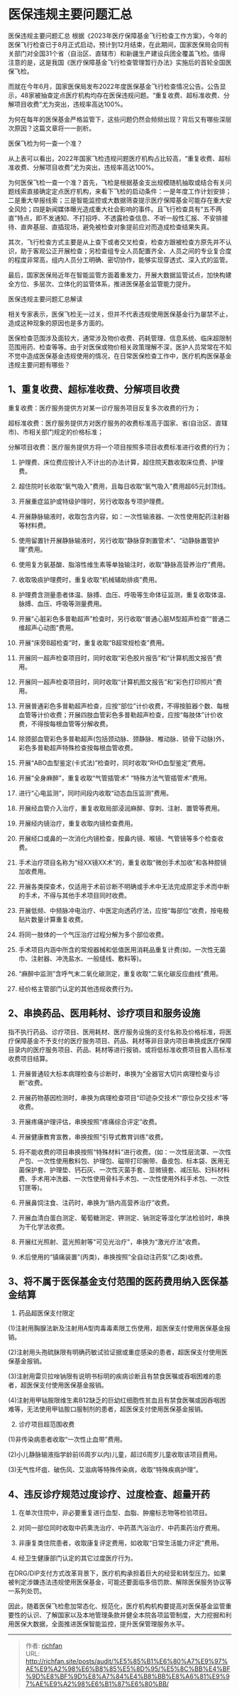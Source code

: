 # 医保违规主要问题汇总

医保违规主要问题汇总
根据《2023年医疗保障基金飞行检查工作方案》，今年的医保飞行检查已于8月正式启动，预计到12月结束，在此期间，国家医保局会同有关部门对全国31个省（自治区、直辖市）和新疆生产建设兵团全覆盖飞检。值得注意的是，这是我国《医疗保障基金飞行检查管理暂行办法》实施后的首轮全国医保飞检。

而就在今年6月，国家医保局发布2022年度医保基金飞行检查情况公告。公告显示，48家被抽查定点医疗机构均存在医保违规问题。“重复收费、超标准收费、分解项目收费”尤为突出，违规率高达100%。

为何在每年的医保基金严格监管下，这些问题仍然会频频出现？背后又有哪些深层次原因？这篇文章将一一剖析。

 

医保飞检为何一查一个准？

从上表可以看出，2022年国家飞检违规问题医疗机构占比较高，“重复收费、超标准收费、分解项目收费”尤为突出，违规率高达100%。

为何医保飞检一查一个准？首先，飞检是根据基金支出规模随机抽取或结合有关问题线索直接确定定点医疗机构，来看下飞检的启动条件：一是年度工作计划安排；二是重大举报线索；三是智能监控或大数据筛查提示医疗保障基金可能存在重大安全风险；四是新闻媒体曝光造成重大社会影响的事件。且飞行检查具有“五不两直”特点，即不发通知、不打招呼、不透露检查信息、不听一般性汇报、不安排接待、直奔基层、直插现场，避免被检查对象提前应对而造成检查结果失真。

其次，飞行检查方式主要是从上查下或者交叉检查，检查方跟被检查方原先并不认识，助于客观公正开展检查；另检查组专业人员配置齐全、人员之间的专业复合度的程度非常高，组内人员分工明确、密切协作，能够实现穿透式、深入式的监管。

最后，国家医保局近年在智能监管方面着重发力，开展大数据监管试点，加快构建全方位、多层次、立体化的监管体系，推进医保基金监管能力提升。

医保违规主要问题汇总解读

相关专家表示，医保飞检无一过关，但并不代表违规使用医保基金行为屡禁不止，造成这种现象的原因也是多方面的。

医保检查范围涉及面较大，通常涉及物价收费、药耗管理、信息系统、临床超限制范围用药、检查等等。由于对医保或物价相关政策理解不深，医护人员常常在不知不觉中造成医保基金违规使用的情况，在日常医保检查工作中，医疗机构医保基金违规主要问题有哪些？

## 1、重复收费、超标准收费、分解项目收费

重复收费：医疗服务提供方对某一诊疗服务项目反复多次收费的行为；

超标准收费：医疗服务提供方对医疗服务的收费标准高于国家、省(自治区、直辖市)、市相关部门规定的价格标准；

分解项目收费：医疗服务提供方将一个项目按照多项目收费标准进行收费的行为；

1. 护理费、床位费应按计入不计出的办法计算，超住院天数收取床位费、护理费。

2. 超住院时长收取“氧气吸入”费用，且每日收取“氧气吸入”费用超65元封顶线。

3. 开展重症监护或特级护理时，另行收取各专项护理费。

4. 开展静脉输液时，收取包含内容，如：一次性输液器、一次性使用配药注射器等材料费。

5. 使用留置针开展静脉输液时，另行收取“静脉穿刺置管术”、“动静脉置管护理”费用。

6. 使用复方氨基酸、脂溶性维生素等单独输注时，收取“静脉高营养治疗”费用。

7. 收取吸痰护理费时，重复收取“机械辅助排痰”费用。

8. 护理费含测量患者体温、脉搏、血压、呼吸等生命体征监测，重复收取体温、脉搏、血压、呼吸等测量费用。

9. 开展“心脏彩色多普勒超声”检查时，另行收取“普通心脏M型超声检查”“普通二维超声心动图”费用。

10. 开展“床旁B超检查”时，重复收取“B超常规检查”费用。

11. 开展同一超声检查项目时，同时收取“彩色胶片报告”和“计算机图文报告”费用。

12. 开展同一超声检查项目时，同时收取“计算机图文报告”和“彩色打印照片”费用。

13. 开展普通彩色多普勒超声检查，应按“部位”计价收费，不得按脏器个数、每根血管等计价收费；开展四肢血管彩色多普勒超声检查，应按“每肢体”计价收费，不得按每根血管等分解收费。

14. 除颈部血管彩色多普勒超声(包括颈动脉、颈静脉、椎动脉、锁骨下动脉)外，彩色多普勒超声特殊检查按每根血管收费。

15. 开展“ABO血型鉴定(卡式法)”检查时，同时收取“RHD血型鉴定”费用。

16. 开展“全身麻醉”，重复收取“气管插管术” “特殊方法气管插管术”费用。

17. 进行“心电监测”，同时间段内收取“动态血压监测”费用。

18. 开展经血管介入治疗，重复收取局部浸润麻醉、穿刺、注射、置管等费用。

19. 开展经内镜治疗，重复收取内镜检查费用。

20. 开展经口或鼻的一次消化内镜检查，按鼻内镜、喉镜、气管镜等多个检查收费。

21. 手术治疗项目名称为“经XX镜XX术”的，重复收取“微创手术加收”和各种腔镜加收费用。

22. 开展各类探查术，仅适用于术前诊断不明确或手术中无法完成原定手术而中断的手术，不得与其他手术项目同时收费。

23. 开展低频、中频脉冲电治疗、中医定向透药疗法，应按“每部位”收费，按电极贴片数量计算重复收费。

24. 将同一肢体的一个气压治疗过程分解为多个部位收费。

25. 手术项目内涵中所含的常规器械和低值医用消耗品重复计费(如，一次性无菌巾、注射器、冲洗盐水、一般缝线、敷料等)。

26. “麻醉中监测”含呼气末二氧化碳测定，重复收取“二氧化碳反应曲线”费用。

27. 经价格主管部门认定的其他违规收费行为。

## 2、串换药品、医用耗材、诊疗项目和服务设施

指不执行药品、诊疗项目、医用耗材、医疗服务设施的支付名称及价格标准，将医疗保障基金不予支付的医疗服务项目、药品、耗材等非目录内项目串换成医疗保障目录内的医疗服务项目、药品、耗材等进行报销，或将低标准收费项目套入高标准收费项目结算。

1. 开展普通较大标本病理检查与诊断时，串换为“全器官大切片病理检查与诊断”收费。

2. 开展药物基因检测时，串换为病理检查项目“印迹杂交技术”“原位杂交技术”等收费。

3. 开展疼痛护理评估，串换按照“疼痛综合评定”收费。

4. 开展健康教育宣教，串换按照“引导式教育训练”收费。

5. 将不能收费的项目串换按照“特殊材料”进行收费。(如：一次性层流罩、一次性产包、一次性使用敷料包、护理包、磁带打印腕带、备皮包、标本袋、医用无菌保护套、护理垫、钙石灰、一次性灭菌手套、显微镜套、减压贴、妇科材料费、手术用冲洗器、一次性使用骨科手术包、一次性使用外科手术包、一次性钉匣等)。

6. 开展鼻饲注食、注药时，串换为“肠内高营养治疗”收费。

7. 开展血清白蛋白测定、葡萄糖测定、钾测定、钠测定等湿化学法检验时，串换为干化学法收费。

8. 开展红光照射、蓝光照射等"可见光治疗"，串换为“激光疗法”收费。

9. 术后使用的“镇痛装置”(丙类)，串换按照“全自动注药泵”(乙类)收费。

## 3、将不属于医保基金支付范围的医药费用纳入医保基金结算

1. 药品超医保支付限定

(1)注射用胸腺法新及注射用A型肉毒毒素限工伤使用，超医保支付使用医保基金报销。

(2)注射用头孢硫脒限有明确药敏试验证据或重症感染的患者，超医保支付使用医保基金报销。

(3)注射用雷贝拉唑钠限有说明书标明的疾病诊断且有禁食医嘱或吞咽困难的患者，超医保支付使用医保基金报销。

(4)注射用甲钴胺限维生素B12缺乏的巨幼红细胞性贫血且有禁食医嘱或因吞咽困难等，无法使用甲钴胺口服制剂的患者，超医保支付使用医保基金报销。

2. 诊疗项目超范围收费

(1)非传染病患者收取“一次性止血带”费用。

(2)小儿静脉输液指学龄前(6周岁以内)儿童，超过6周岁儿童收取该项目费用。

(3)无气性坏疽、破伤风、艾滋病等特殊传染病，收取“特殊疾病护理”。

## 4、违反诊疗规范过度诊疗、过度检查、超量开药

1. 在单次住院中，非必要重复进行血型、血脂、肿瘤标志物等检验项目。

2. 对同一部位同时收取中药熏洗治疗、中药蒸汽浴治疗、中药熏药治疗费用。

3. 非康复类住院患者，收取康复评定费用，如收取“日常生活能力评定”费用。

4. 经卫生健康部门认定的其它过度医疗行为。

在DRG/DIP支付方式改革背景下，医疗机构承担着巨大的经营和转型压力。如果被判定涉嫌违法违规使用医保基金，可能还要面临多倍罚款、解除医保服务协议等一系列处罚。

因此，随着医保飞检愈加常态化、规范化，医疗机构机构要提高对医保基金监管重要性的认识、了解国家以及本地管理条款并健全本院各项监管制度，大力挖掘和利用医保大数据，全面推进医保智能监控，提升医保管理服务水平。

---

> 作者: [richfan](https://richfan.site/)  
> URL: http://richfan.site/posts/audit/%E5%85%B1%E6%80%A7%E9%97%AE%E9%A2%98%E6%B8%85%E5%8D%95/%E5%8C%BB%E4%BF%9D%E8%BF%9D%E8%A7%84%E4%B8%BB%E8%A6%81%E9%97%AE%E9%A2%98%E6%B1%87%E6%80%BB/  

